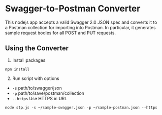 # Swagger-to-Postman Converter
This nodejs app accepts a valid Swagger 2.0 JSON spec and converts it to a Postman collection for importing into Postman. In particular, it generates sample request bodies for all POST and PUT requests.

## Using the Converter

1. Install packages
```
npm install
```

2. Run script with options

- `-s` path/to/swagger/json
- `-p` path/to/save/postman/collection
- `--https` Use HTTPS in URL
```
node stp.js -s ~/sample-swagger.json -p ~/sample-postman.json --https
```
